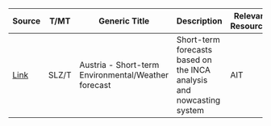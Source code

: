 | **Source** | **T/MT** | **Generic Title** | **Description** | **Relevant Resources** |**Comments** |
|---    |---    |---    |---    |---    |---    |
|[Link](https://data.hub.geosphere.at/dataset/inca_fcst-v1-15min-1km)| SLZ/T |Austria - Short-term Environmental/Weather forecast|Short-term forecasts based on the INCA analysis and nowcasting system| AIT | |